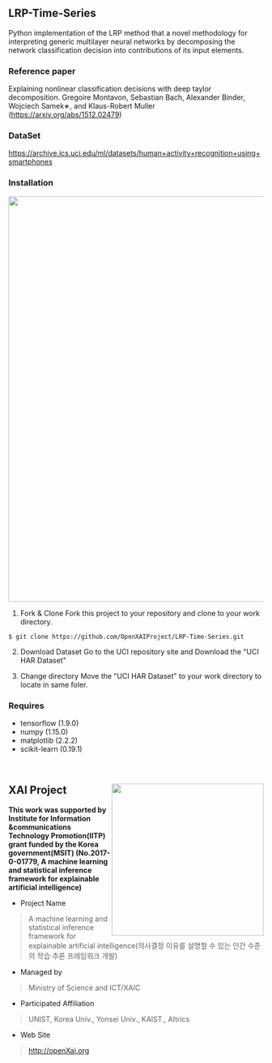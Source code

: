 ## LRP-Time-Series 

Python implementation of the LRP method that a novel methodology for interpreting generic multilayer neural networks by decomposing the network classification decision into contributions of its input elements.

### Reference paper 
Explaining nonlinear classification decisions with deep taylor decomposition. Gregoire Montavon, Sebastian Bach, Alexander Binder, Wojciech Samek∗, and Klaus-Robert Muller (https://arxiv.org/abs/1512.02479)

### DataSet
https://archive.ics.uci.edu/ml/datasets/human+activity+recognition+using+smartphones

### Installation
<img src="https://github.com/OpenXAIProject/LRP-Time-Series/blob/master/howtorun.gif"  width="800">

1. Fork & Clone
 Fork this project to your repository and clone to your work directory.
 
 ``` $ git clone https://github.com/OpenXAIProject/LRP-Time-Series.git ```
 
2. Download Dataset
 Go to the UCI repository site and Download the "UCI HAR Dataset" 
 
3. Change directory
 Move the "UCI HAR Dataset" to your work directory to locate in same foler.
 
### Requires 
+ tensorflow (1.9.0)
+ numpy (1.15.0)
+ matplotlib (2.2.2)
+ scikit-learn (0.19.1)

<br /> 

## XAI Project  <img align="right" src="http://xai.unist.ac.kr/static/img/logos/XAIC_logo.png" width=300px>

**This work was supported by Institute for Information &communications​ Technology Promotion(IITP) grant funded by the Korea government(MSIT) (No.2017-0-01779, A machine learning and statistical inference framework for explainable artificial intelligence)**

+ Project Name
> A machine learning and statistical inference framework for explainable artificial intelligence(의사결정 이유를 설명할 수 있는 인간 수준의 학습·추론 프레임워크 개발)

+ Managed by
> Ministry of Science and ICT/XAIC

+ Participated Affiliation
> UNIST, Korea Univ., Yonsei Univ., KAIST., AItrics

+ Web Site
> <http://openXai.org>

